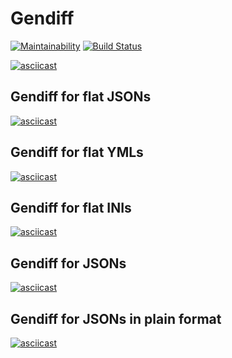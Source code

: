 # Gendiff


[![Maintainability](https://api.codeclimate.com/v1/badges/459be4bc69d9ba9481f0/maintainability)](https://codeclimate.com/github/NMVikings/project-lvl2-s329/maintainability)
[![Build Status](https://travis-ci.org/NMVikings/project-lvl2-s329.svg?branch=master)](https://travis-ci.org/NMVikings/project-lvl2-s329)


[![asciicast](https://asciinema.org/a/YE1mYPtppeHH9ZENZ48eaMUKN.png)](https://asciinema.org/a/YE1mYPtppeHH9ZENZ48eaMUKN)

## Gendiff for flat JSONs
[![asciicast](https://asciinema.org/a/aJgCLPy9AsAxlepc5R5vvl7Vc.png)](https://asciinema.org/a/aJgCLPy9AsAxlepc5R5vvl7Vc)

## Gendiff for flat YMLs
[![asciicast](https://asciinema.org/a/lc27bhni2jUp9NyfBk0AUe7T9.png)](https://asciinema.org/a/lc27bhni2jUp9NyfBk0AUe7T9)

## Gendiff for flat INIs
[![asciicast](https://asciinema.org/a/OZCit8KzbSgrMaRna3Dt3reZm.png)](https://asciinema.org/a/OZCit8KzbSgrMaRna3Dt3reZm)

## Gendiff for JSONs
[![asciicast](https://asciinema.org/a/jh3eC0ji4t8TzFjJkASCbCLlQ.png)](https://asciinema.org/a/jh3eC0ji4t8TzFjJkASCbCLlQ)

## Gendiff for JSONs in plain format
[![asciicast](https://asciinema.org/a/st5QRjOfr9sKfgHXyeD4AslLV.png)](https://asciinema.org/a/st5QRjOfr9sKfgHXyeD4AslLV)
